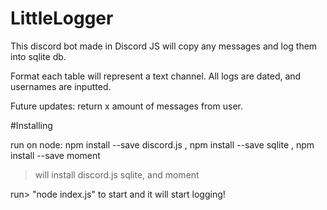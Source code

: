 # LittleLogger
This discord bot made in Discord JS will copy any messages and log them into sqlite db.

Format
each table will represent a text channel. All logs are dated, and usernames are inputted.

Future updates: return x amount of messages from user.

#Installing

run on node: npm install --save discord.js , npm install --save sqlite , npm install --save moment
>will install discord.js sqlite, and moment

run> "node index.js" to start and it will start logging!
